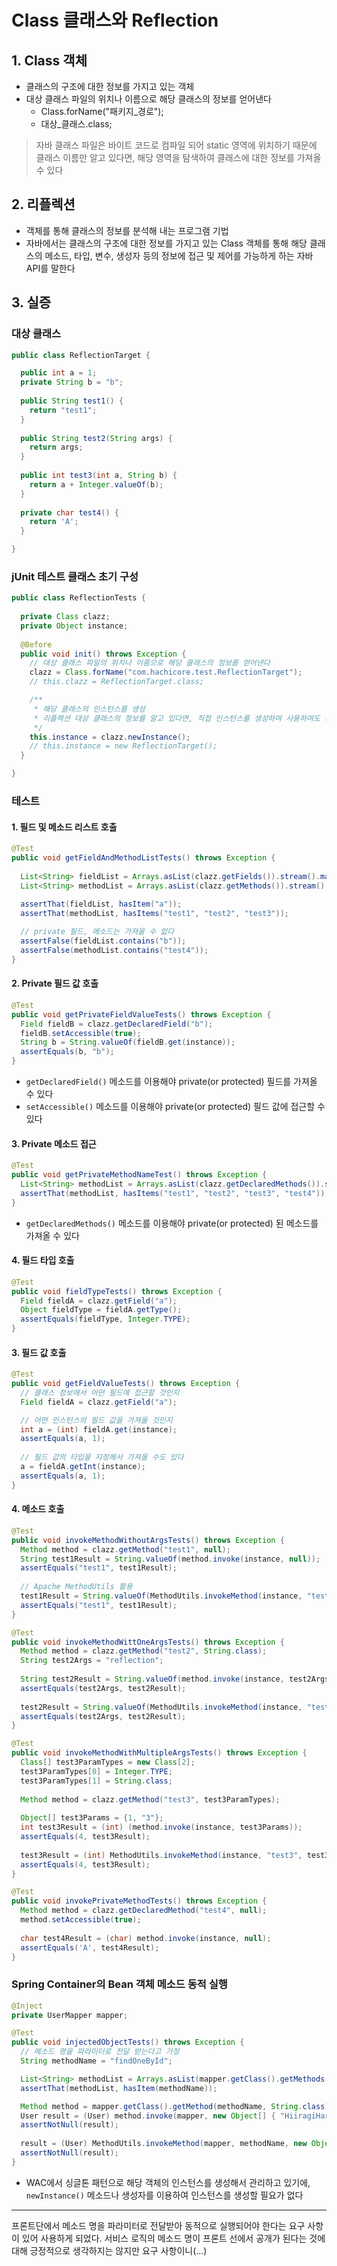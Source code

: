 Class 클래스와 Reflection
========

## 1. Class 객체

- 클래스의 구조에 대한 정보를 가지고 있는 객체
- 대상 클래스 파일의 위치나 이름으로 해당 클래스의 정보를 얻어낸다
  - Class.forName("패키지_경로");
  - 대상_클래스.class;

> 자바 클래스 파일은 바이트 코드로 컴파일 되어 static 영역에 위치하기 때문에 클래스 이름만 알고 있다면, 해당 영역을 탐색하여 클래스에 대한 정보를 가져올 수 있다

## 2. 리플렉션

- 객체를 통해 클래스의 정보를 분석해 내는 프로그램 기법
- 자바에서는 클래스의 구조에 대한 정보를 가지고 있는 Class 객체를 통해 해당 클래스의 메소드, 타입, 변수, 생성자 등의 정보에 접근 및 제어를 가능하게 하는 자바 API를 말한다


## 3. 실증

### 대상 클래스

```java
public class ReflectionTarget {

  public int a = 1;
  private String b = "b";
  
  public String test1() {
    return "test1";
  }
  
  public String test2(String args) {
    return args;
  }
  
  public int test3(int a, String b) {
    return a + Integer.valueOf(b);
  }
 
  private char test4() {
    return 'A';
  }

}
```
### jUnit 테스트 클래스 초기 구성

```java
public class ReflectionTests {
  
  private Class clazz;
  private Object instance;
  
  @Before
  public void init() throws Exception {
    // 대상 클래스 파일의 위치나 이름으로 해당 클래스의 정보를 얻어낸다
    clazz = Class.forName("com.hachicore.test.ReflectionTarget");
    // this.clazz = ReflectionTarget.class;

    /**
     * 해당 클래스의 인스턴스를 생성
     * 리플렉션 대상 클래스의 정보를 알고 있다면, 직접 인스턴스를 생성하여 사용하여도 된다
     */
    this.instance = clazz.newInstance();
    // this.instance = new ReflectionTarget();
  }

}
```

### 테스트

#### 1. 필드 및 메소드 리스트 호출

```java
@Test
public void getFieldAndMethodListTests() throws Exception {
  
  List<String> fieldList = Arrays.asList(clazz.getFields()).stream().map(field -> field.getName()).collect(Collectors.toList());
  List<String> methodList = Arrays.asList(clazz.getMethods()).stream().map(method -> method.getName()).collect(Collectors.toList());
  
  assertThat(fieldList, hasItem("a"));
  assertThat(methodList, hasItems("test1", "test2", "test3"));

  // private 필드, 메소드는 가져올 수 없다
  assertFalse(fieldList.contains("b"));
  assertFalse(methodList.contains("test4"));
}
```

#### 2. Private 필드 값 호출

```java
@Test
public void getPrivateFieldValueTests() throws Exception {
  Field fieldB = clazz.getDeclaredField("b");
  fieldB.setAccessible(true);
  String b = String.valueOf(fieldB.get(instance));
  assertEquals(b, "b");
}
```
- `getDeclaredField()` 메소드를 이용해야 private(or protected) 필드를 가져올 수 있다
- `setAccessible()` 메소드를 이용해야 private(or protected) 필드 값에 접근할 수 있다

#### 3. Private 메소드 접근

```java
@Test
public void getPrivateMethodNameTest() throws Exception {
  List<String> methodList = Arrays.asList(clazz.getDeclaredMethods()).stream().map(method -> method.getName()).collect(Collectors.toList());
  assertThat(methodList, hasItems("test1", "test2", "test3", "test4"));
}
```
- `getDeclaredMethods()` 메소드를 이용해야 private(or protected) 된 메소드를 가져올 수 있다

#### 4. 필드 타입 호출

```java
@Test
public void fieldTypeTests() throws Exception {
  Field fieldA = clazz.getField("a");
  Object fieldType = fieldA.getType();
  assertEquals(fieldType, Integer.TYPE);
}
``` 

#### 3. 필드 값 호출

```java
@Test
public void getFieldValueTests() throws Exception {
  // 클래스 정보에서 어떤 필드에 접근할 것인지
  Field fieldA = clazz.getField("a");

  // 어떤 인스턴스의 필드 값을 가져올 것인지
  int a = (int) fieldA.get(instance);
  assertEquals(a, 1);
  
  // 필드 값의 타입을 지정해서 가져올 수도 있다
  a = fieldA.getInt(instance);
  assertEquals(a, 1);
}
```

#### 4. 메소드 호출

```java
@Test
public void invokeMethodWithoutArgsTests() throws Exception {
  Method method = clazz.getMethod("test1", null);
  String test1Result = String.valueOf(method.invoke(instance, null));
  assertEquals("test1", test1Result);
  
  // Apache MethodUtils 활용
  test1Result = String.valueOf(MethodUtils.invokeMethod(instance, "test1", null));
  assertEquals("test1", test1Result);
}

@Test
public void invokeMethodWittOneArgsTests() throws Exception {
  Method method = clazz.getMethod("test2", String.class);
  String test2Args = "reflection";
  
  String test2Result = String.valueOf(method.invoke(instance, test2Args));
  assertEquals(test2Args, test2Result);
  
  test2Result = String.valueOf(MethodUtils.invokeMethod(instance, "test2", new Object[] {test2Args} ));
  assertEquals(test2Args, test2Result);
}

@Test
public void invokeMethodWithMultipleArgsTests() throws Exception {
  Class[] test3ParamTypes = new Class[2];
  test3ParamTypes[0] = Integer.TYPE;
  test3ParamTypes[1] = String.class;
  
  Method method = clazz.getMethod("test3", test3ParamTypes);
  
  Object[] test3Params = {1, "3"};
  int test3Result = (int) (method.invoke(instance, test3Params));
  assertEquals(4, test3Result);
  
  test3Result = (int) MethodUtils.invokeMethod(instance, "test3", test3Params);
  assertEquals(4, test3Result);
}

@Test
public void invokePrivateMethodTests() throws Exception {
  Method method = clazz.getDeclaredMethod("test4", null);
  method.setAccessible(true);
  
  char test4Result = (char) method.invoke(instance, null);
  assertEquals('A', test4Result);
}
```



### Spring Container의 Bean 객체 메소드 동적 실행

```java
@Inject
private UserMapper mapper;

@Test
public void injectedObjectTests() throws Exception {
  // 메소드 명을 파라미터로 전달 받는다고 가정
  String methodName = "findOneById";

  List<String> methodList = Arrays.asList(mapper.getClass().getMethods()).stream().map(method -> method.getName()).collect(Collectors.toList());
  assertThat(methodList, hasItem(methodName));

  Method method = mapper.getClass().getMethod(methodName, String.class);
  User result = (User) method.invoke(mapper, new Object[] { "HiiragiHaru" });
  assertNotNull(result);
  
  result = (User) MethodUtils.invokeMethod(mapper, methodName, new Object[] { "Kuro" });
  assertNotNull(result);
}
```

- WAC에서 싱글톤 패턴으로 해당 객체의 인스턴스를 생성해서 관리하고 있기에, `newInstance()` 메소드나 생성자를 이용하여 인스턴스를 생성할 필요가 없다

--------

프론트단에서 메소드 명을 파라미터로 전달받아 동적으로 실행되어야 한다는 요구 사항이 있어 사용하게 되었다. 서비스 로직의 메소드 명이 프론트 선에서 공개가 된다는 것에 대해 긍정적으로 생각하지는 않지만 요구 사항이니(...)